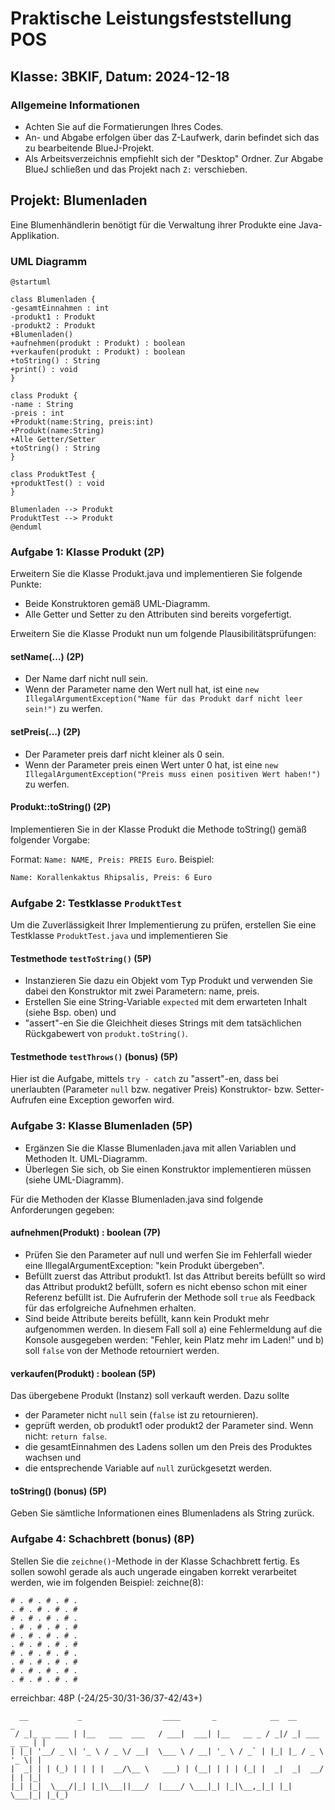 # Praktische Leistungsfeststellung POS

## Klasse: 3BKIF, Datum: 2024-12-18

### Allgemeine Informationen

- Achten Sie auf die Formatierungen Ihres Codes.
- An- und Abgabe erfolgen über das Z-Laufwerk, darin befindet sich das zu bearbeitende BlueJ-Projekt.
- Als Arbeitsverzeichnis empfiehlt sich der "Desktop" Ordner. Zur Abgabe BlueJ schließen und das Projekt  nach `Z:` verschieben.

## Projekt: Blumenladen

Eine Blumenhändlerin benötigt für die Verwaltung ihrer Produkte eine Java-Applikation.

### UML Diagramm

```plantuml
@startuml

class Blumenladen {
-gesamtEinnahmen : int
-produkt1 : Produkt
-produkt2 : Produkt
+Blumenladen()
+aufnehmen(produkt : Produkt) : boolean
+verkaufen(produkt : Produkt) : boolean
+toString() : String
+print() : void
}

class Produkt {
-name : String
-preis : int
+Produkt(name:String, preis:int)
+Produkt(name:String)
+Alle Getter/Setter
+toString() : String
}

class ProduktTest {
+produktTest() : void
}

Blumenladen --> Produkt
ProduktTest --> Produkt
@enduml
```

### Aufgabe 1: Klasse Produkt (2P)

Erweitern Sie die Klasse Produkt.java und implementieren Sie folgende Punkte:

- Beide Konstruktoren gemäß UML-Diagramm.
- Alle Getter und Setter zu den Attributen sind bereits vorgefertigt.

Erweitern Sie die Klasse Produkt nun um folgende Plausibilitätsprüfungen:

#### setName(…) (2P)

- Der Name darf nicht null sein.
- Wenn der Parameter name den Wert null hat, ist eine `new IllegalArgumentException("Name für das Produkt darf nicht leer sein!")` zu werfen.

#### setPreis(…) (2P)

- Der Parameter preis darf nicht kleiner als 0 sein.
- Wenn der Parameter preis einen Wert unter 0 hat, ist eine `new IllegalArgumentException("Preis muss einen positiven Wert haben!")` zu werfen.

#### Produkt::toString() (2P)

Implementieren Sie in der Klasse Produkt die Methode toString() gemäß folgender Vorgabe:

Format: `Name: NAME, Preis: PREIS Euro`. Beispiel:

```txt
Name: Korallenkaktus Rhipsalis, Preis: 6 Euro
```

### Aufgabe 2: Testklasse `ProduktTest`

Um die Zuverlässigkeit Ihrer Implementierung zu prüfen, erstellen Sie eine Testklasse `ProduktTest.java` und implementieren Sie

#### Testmethode `testToString()` (5P)

- Instanzieren Sie dazu ein Objekt vom Typ Produkt und verwenden Sie dabei den Konstruktor mit zwei Parametern: name, preis.
- Erstellen Sie eine String-Variable `expected` mit dem erwarteten Inhalt (siehe Bsp. oben) und
- "assert"-en Sie die Gleichheit dieses Strings mit dem tatsächlichen Rückgabewert von `produkt.toString()`.

#### Testmethode `testThrows()` (bonus) (5P)

Hier ist die Aufgabe, mittels `try - catch` zu "assert"-en, dass bei unerlaubten (Parameter `null` bzw. negativer Preis) Konstruktor- bzw. Setter- Aufrufen eine Exception geworfen wird.

### Aufgabe 3: Klasse Blumenladen (5P)

- Ergänzen Sie die Klasse Blumenladen.java mit allen Variablen und Methoden lt. UML-Diagramm.
- Überlegen Sie sich, ob Sie einen Konstruktor implementieren müssen (siehe UML-Diagramm).

Für die Methoden der Klasse Blumenladen.java sind folgende Anforderungen gegeben:

#### aufnehmen(Produkt) : boolean (7P)

- Prüfen Sie den Parameter auf null und werfen Sie im Fehlerfall wieder eine IllegalArgumentException: "kein Produkt übergeben".
- Befüllt zuerst das Attribut produkt1. Ist das Attribut bereits befüllt so wird das Attribut produkt2 befüllt, sofern es nicht ebenso schon mit einer Referenz befüllt ist. Die Aufruferin der Methode soll `true` als Feedback für das erfolgreiche Aufnehmen erhalten.
- Sind beide Attribute bereits befüllt, kann kein Produkt mehr aufgenommen werden. In diesem Fall soll a) eine Fehlermeldung auf die Konsole ausgegeben werden: "Fehler, kein Platz mehr im Laden!" und b) soll `false` von der Methode retourniert werden.

#### verkaufen(Produkt) : boolean (5P)

Das übergebene Produkt (Instanz) soll verkauft werden. Dazu sollte

- der Parameter nicht `null` sein (`false` ist zu retournieren).
- geprüft werden, ob produkt1 oder produkt2 der Parameter sind. Wenn nicht: `return false`.
- die gesamtEinnahmen des Ladens sollen um den Preis des Produktes wachsen und
- die entsprechende Variable auf `null` zurückgesetzt werden.

#### toString() (bonus) (5P)

Geben Sie sämtliche Informationen eines Blumenladens als String zurück.

### Aufgabe 4: Schachbrett (bonus) (8P)

Stellen Sie die `zeichne()`-Methode in der Klasse Schachbrett fertig. Es sollen sowohl gerade
als auch ungerade eingaben korrekt verarbeitet werden, wie im folgenden Beispiel: zeichne(8):

```text
# . # . # . # .
. # . # . # . #
# . # . # . # .
. # . # . # . #
# . # . # . # .
. # . # . # . #
# . # . # . # .
. # . # . # . #
# . # . # . # .
. # . # . # . #
```

erreichbar: 48P (-24/25-30/31-36/37-42/43+)

```text
  __           _                  ____       _            __  __            _
 / _|_ __ ___ | |__   ___  ___   / ___|  ___| |__   __ _ / _|/ _| ___ _ __ | |
| |_| '__/ _ \| '_ \ / _ \/ __|  \___ \ / __| '_ \ / _` | |_| |_ / _ \ '_ \| |
|  _| | | (_) | | | |  __/\__ \   ___) | (__| | | | (_| |  _|  _|  __/ | | |_|
|_| |_|  \___/|_| |_|\___||___/  |____/ \___|_| |_|\__,_|_| |_|  \___|_| |_(_)
```
